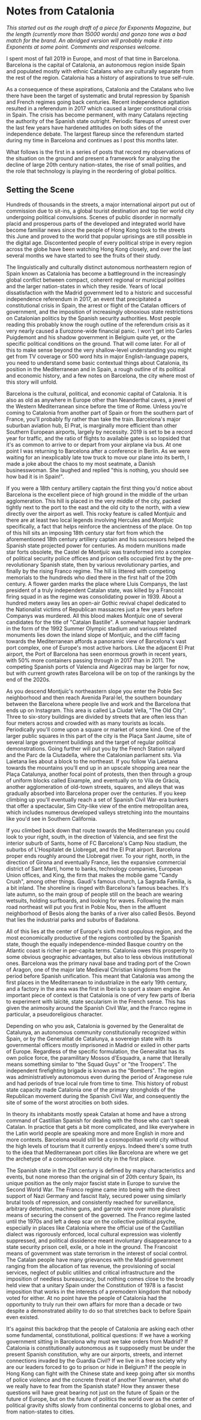 # Notes from Catalonia

*This started out as the rough draft of a piece for Exponents Magazine, but 
the length (currently more than 15000 words) and gonzo tone was a bad match 
for the brand. An abridged version will probably make it into Exponents at 
some point. Comments and responses welcome.*

I spent most of fall 2019 in Europe, and most of that time in Barcelona.
Barcelona is the capital of Catalonia, an autonomous region inside Spain
and populated mostly with ethnic Catalans who are culturally separate from
the rest of the region. Catalonia has a history of aspirations to true 
self-rule.

As a consequence of these aspirations, Catalonia and the Catalans who live 
there have been the target of systematic and brutal repression by Spanish 
and French regimes going back centuries. Recent independence agitation 
resulted in a referendum in 2017 which caused a larger constitutional crisis 
in Spain. The crisis has become permanent, with many Catalans rejecting the
authority of the Spanish state outright. Periodic flareups of unrest over 
the last few years have hardened attitudes on both sides of the independence
debate. The largest flareup since the referendum started during my time in 
Barcelona and continues as I post this months later.

What follows is the first in a series of posts that record my observations 
of the situation on the ground and present a framework for analyzing the 
decline of large 20th century nation-states, the rise of small polities, and 
the role that technology is playing in the reordering of global politics.

## Setting the Scene

Hundreds of thousands in the streets, a major international airport put 
out of commission due to sit-ins, a global tourist destination and top tier 
world city undergoing political convulsions. Scenes of public disorder in 
normally placid and prosperous parts of the developed and integrated world 
have become familiar news since the people of Hong Kong took to the streets
this June and proved to the world that popular uprisings are still possible 
in the digital age. Discontented people of every political stripe in every
region across the globe have been watching Hong Kong closely, and over the 
last several months we have started to see the fruits of their study.

The linguistically and culturally distinct autonomous northeastern region 
of Spain known as Catalonia has become a battleground in the increasingly 
global conflict between compact, coherent regional or municipal polities and 
the larger nation-states in which they reside. Years of local 
dissatisfaction with the Madrid government led to a historic and successful 
independence referendum in 2017, an event that precipitated a constitutional 
crisis in Spain, the arrest or flight of the Catalan officers of government, 
and the imposition of increasingly obnoxious state restrictions on 
Catalonian politics by the Spanish security authorities. Most people reading 
this probably know the rough outline of the referendum crisis as it very 
nearly caused a Eurozone-wide financial panic. I won't get into Carles 
Puigdemont and his shadow government in Belgium quite yet, or the specific 
political conditions on the ground. That will come later. For all of this to 
make sense beyond the very shallow-level understanding you might get from TV 
coverage or 500 word hits in major English-language papers, you need to 
understand some basic contextual things about Catalonia, its position in the 
Mediterranean and in Spain, a rough outline of its political and economic 
history, and a few notes on Barcelona, the city where most of this story will 
unfold. 

Barcelona is the cultural, political, and economic capital of Catalonia. It
is also as old as anywhere in Europe other than Neanderthal caves, a jewel of 
the Western Mediterranean since before the time of Rome. Unless you're coming 
to Catalonia from another part of Spain or from the southern part of France, 
you'll probably fly rather than take the train. Barcelona's major suburban 
aviation hub, El Prat, is marginally more efficient than other Southern 
European airports, largely by necessity. 2019 is set to be a record year for 
traffic, and the ratio of flights to available gates is so lopsided that it's 
as common to arrive to or depart from your airplane via bus. At one point I was 
returning to Barcelona after a conference in Berlin. As we were waiting for an 
inexplicably late tow truck to move our plane into its berth, I made a joke 
about the chaos to my most seatmate, a Danish businesswoman. She laughed and 
replied "this is nothing, you should see how bad it is in Spain!".

If you were a 18th century artillery captain the first thing you'd notice 
about Barcelona is the excellent piece of high ground in the middle of the
urban agglomeration. This hill is placed in the very middle of the city, packed
tightly next to the port to the east and the old city to the north, with a view 
directly over the airport as well. This rocky feature is called Montjuïc and
there are at least two local legends involving Hercules and Montjuïc 
specifically, a fact that helps reinforce the ancientness of the place. On top 
of this hill sits an imposing 18th century star fort from which the 
aforementioned 18th century artillery captain and his successors helped the 
Spanish state projected power for centuries. As modern munitions made star forts 
obsolete, the Castel de Montjuïc was transformed into a complex of political 
security police offices and prison cells occupied first by the pre-revolutionary 
Spanish state, then by various revolutionary parties, and finally by the rising 
Franco regime. The hill is littered with competing memorials to the hundreds who 
died there in the first half of the 20th century. A flower garden marks the place 
where Lluis Companys, the last president of a truly independent Catalan state, 
was killed by a Francoist firing squad in as the regime was consolidating power 
in 1939. About a hundred meters away lies an open-air Gothic revival chapel 
dedicated to the Nationalist victims of Republican massacres just a few years 
before Companys was murdered. All this blood makes Montjuïc one of several 
candidates for the title of "Catalan Bastille". A somewhat happier landmark in the 
form of the 1992 Summer Olympic stadium and various related monuments lies down 
the inland slope of Montjuïc, and the cliff facing towards the Mediterranean 
affords a panoramic view of Barcelona's vast port complex, one of Europe's most 
active harbors. Like the adjacent El Prat airport, the Port of Barcelona has seen 
enormous growth in recent years, with 50% more containers passing through in 2017 
than in 2011. The competing Spanish ports of Valencia and Algeciras may be larger 
for now, but with current growth rates Barcelona will be on top of the rankings by 
the end of the 2020s.

As you descend Montjuïc's northeastern slope you enter the Poble Sec neighborhood 
and then reach Avenida Paral·lel, the southern boundary between the Barcelona 
where people live and work and the Barcelona that ends up on Instagram. This area 
is called La Ciudat Vella, "The Old City". Three to six-story buildings are 
divided by streets that are often less than four meters across and crowded with 
as many tourists as locals. Periodically you'll come upon a square or market of 
some kind. One of the larger public squares in this part of the city is the Plaça 
Sant Jaume, site of several large government buildings and the target of regular 
political demonstrations. Going further will put you by the French Station 
railyard and the Parc de la Ciutadella, where the Catalonian parliament sits. Via 
Laietana lies about a block to the northeast. If you follow Via Laietana towards 
the mountains you'll end up in an upscale shopping area near the Plaça Catalunya, 
another focal point of protests, then then through a group of uniform blocks called 
Eixample, and eventually on to Vila de Gràcia, another agglomeration of old-town 
streets, squares, and alleys that was gradually absorbed into Barcelona proper over 
the centuries. If you keep climbing up you'll eventually reach a set of Spanish
Civil War-era bunkers that offer a spectacular, Sim City-like view of the entire
metropolitan area, which includes numerous developed valleys stretching into the
mountains like you'd see in Southern California.

If you climbed back down that route towards the Mediterranean you could look to 
your right, south, in the direction of Valencia, and see first the interior suburb 
of Sants, home of FC Barcelona's Camp Nou stadium, the suburbs of L'Hospitalet de 
Llobregat, and the El Prat airport. Barcelona proper ends roughly around the 
Llobregat river. To your right, north, in the direction of Girona and eventually 
France, lies the expansive commercial district of Sant Martí, home to banks, 
technology companies, European Union offices, and King, the firm that makes the 
mobile game "Candy Crush", among other things. Gaudi's famous church, La Sagrada 
Familia, is a bit inland. The shoreline is ringed with Barcelona's famous beaches. 
It's late autumn, so the main group of people still on the beach are wearing 
wetsuits, holding surfboards, and looking for waves. Following the main road 
northeast will put you first in Poble Nou, then in the affluent neighborhood of 
Besòs along the banks of a river also called Besòs. Beyond that lies the 
industrial parks and suburbs of Badalona.

All of this lies at the center of Europe's sixth most populous region, and the most 
economically productive of the regions controlled by the Spanish state, though the 
equally independence-minded Basque country on the Atlantic coast is richer in 
per-capita terms. Catalonia owes this prosperity to some obvious geographic 
advantages, but also to less obvious institutional ones. Barcelona was the primary 
naval base and trading port of the Crown of Aragon, one of the major late Medieval 
Christian kingdoms from the period before Spanish unification. This meant that 
Catalonia was among the first places in the Mediterranean to industrialize in the 
early 19th century, and a factory in the area was the first in Iberia to sport a 
steam engine. An important piece of context is that Catalonia is one of very few 
parts of Iberia to experiment with laïcité, state secularism in the French sense. 
This has given the animosity around the Spanish Civil War, and the Franco regime in 
particular, a pseudoreligious character.

Depending on who you ask, Catalonia is governed by the Generalitat de Catalunya, an 
autonomous community constitutionally recognized within Spain, or by the Generalitat 
de Catalunya, a sovereign state with its governmental officers mostly imprisoned in 
Madrid or exiled in other parts of Europe. Regardless of the specific formulation, 
the Generalitat has its own police force, the paramilitary Mossos d'Esquadra, a name 
that literally means something similar to "the Squad Guys" or "the Troopers". The 
independent firefighting brigade is known as the "Bombers". The region was 
administratively autonomous even during the period of Aragonese rule and had periods 
of true local rule from time to time. This history of robust state capacity made 
Catalonia one of the primary strongholds of the Republican movement during the 
Spanish Civil War, and consequently the site of some of the worst atrocities on both 
sides.

In theory its inhabitants mostly speak Catalan at home and have a strong command of 
Castillian Spanish for dealing with the those who can't speak Catalan. In practice 
that gets a bit more complicated, and like everywhere in the Latin world people are
speaking more and more English in more and more contexts. Barcelona would still be a 
cosmopolitan world city without the high levels of tourism that it currently enjoys. 
Indeed there's some truth to the idea that Mediterranean port cities like Barcelona 
are where we get the archetype of a cosmopolitan world city in the first place.

The Spanish state in the 21st century is defined by many characteristics and events, 
but none moreso than the original sin of 20th century Spain, its unique position as 
the only major fascist state in Europe to survive the Second World War. The Franco 
regime came into being with the direct support of Nazi Germany and fascist Italy, 
secured power using similarly brutal tools of repression, and consistently reached 
for surveillance, arbitrary detention, machine guns, and garrote wire over more 
pluralistic means of securing the consent of the governed. The Franco regime lasted 
until the 1970s and left a deep scar on the collective political psyche, especially 
in places like Catalonia where the official use of the Castillian dialect was 
rigorously enforced, local cultural expression was violently suppressed, and 
political dissidence meant involuntary disappearance to a state security prison
cell, exile, or a hole in the ground. The Francoist means of government was state 
terrorism in the interest of social control. The Catalan people have many 
grievances with the Madrid government ranging from the allocation of tax revenue, 
the provisioning of social services, neglect of public utilities and critical 
infrastructure and the imposition of needless bureaucracy, but nothing comes close 
to the broadly held view that a unitary Spain under the Constitution of 1978 is a
fascist imposition that works in the interests of a premodern kingdom that nobody 
voted for either. At no point have the people of Catalonia had the opportunity to 
truly run their own affairs for more than a decade or two despite a demonstrated 
ability to do so that stretches back to before Spain even existed. 

It's against this backdrop that the people of Catalonia are asking each other some 
fundamental, constitutional, political questions: If we have a working government 
sitting in Barcelona why must we take orders from Madrid? If Catalonia is 
constitutionally autonomous as it supposedly must be under the present Spanish 
constitution, why are our airports, streets, and internet connections invaded by 
the Guardia Civil? If we live in a free society why are our leaders forced to go 
to prison or hide in Belgium? If the people in Hong Kong can fight with the Chinese 
state and keep going after six months of police violence and the concrete threat of 
another Tienanmen, what do we really have to fear from the Spanish state? How they 
answer these questions will have great bearing not just on the future of Spain or 
the future of Europe, but on the future of politics the world over as the center of 
political gravity shifts slowly from continental concerns to global ones, and from 
nation-states to cities.
